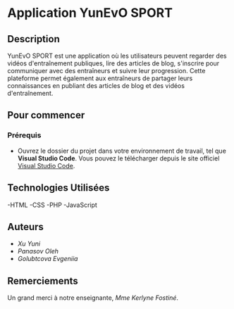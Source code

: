 # Application YunEvO SPORT 

## Description
YunEvO SPORT est une application où les utilisateurs peuvent regarder des vidéos d'entraînement publiques, lire des articles de blog, s'inscrire pour communiquer avec des entraîneurs et suivre leur progression. Cette plateforme permet également aux entraîneurs de partager leurs connaissances en publiant des articles de blog et des vidéos d'entraînement.
## Pour commencer

  ### Prérequis

- Ouvrez le dossier du projet dans votre environnement de travail, tel que **Visual Studio Code**. Vous 
pouvez le télécharger depuis le site officiel [Visual Studio Code](https://code.visualstudio.com/).

## Technologies Utilisées

-HTML
-CSS
-PHP
-JavaScript

## Auteurs

- *Xu Yuni*
- *Panasov Oleh*
- *Golubtcova Evgeniia* 

## Remerciements

Un grand merci à notre enseignante, *Mme Kerlyne Fostiné*.